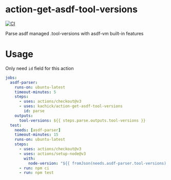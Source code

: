 # action-get-asdf-tool-versions

[![CI](https://github.com/kachick/action-get-asdf-tool-versions/actions/workflows/validate.yml/badge.svg?branch=main)](https://github.com/kachick/action-get-asdf-tool-versions/actions/workflows/validate.yml?query=branch%3Amain++)

Parse asdf managed .tool-versions with asdf-vm built-in features

# Usage

Only need `id` field for this action

```yaml
jobs:
  asdf-parser:
    runs-on: ubuntu-latest
    timeout-minutes: 5
    steps:
      - uses: actions/checkout@v3
      - uses: kachick/action-get-asdf-tool-versions
        id: parse
    outputs:
      tool-versions: ${{ steps.parse.outputs.tool-versions }}
  test:
    needs: [asdf-parser]
    timeout-minutes: 15
    runs-on: ubuntu-latest
    steps:
      - uses: actions/checkout@v3
      - uses: actions/setup-node@v3
        with:
          node-version: "${{ fromJson(needs.asdf-parser.tool-versions).nodejs }}"
      - run: npm ci
      - run: npm test
```

